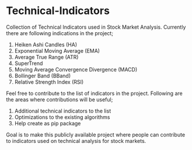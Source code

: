 # Technical-Indicators
Collection of Technical Indicators used in Stock Market Analysis. Currently there are following indications in the project;

1. Heiken Ashi Candles (HA)
2. Exponential Moving Average (EMA)
3. Average True Range (ATR)
4. SuperTrend
5. Moving Average Convergence Divergence (MACD)
6. Bollinger Band (BBand)
7. Relative Strength Index (RSI)

Feel free to contribute to the list of indicators in the project. Following are the areas where contributions will be useful;

1. Additional technical indicators to the list
2. Optimizations to the existing algorithms
3. Help create as pip package

Goal is to make this publicly available project where people can contribute to indicators used on technical analysis for stock markets.
